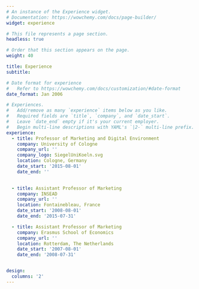 ```yaml
---
# An instance of the Experience widget.
# Documentation: https://wowchemy.com/docs/page-builder/
widget: experience

# This file represents a page section.
headless: true

# Order that this section appears on the page.
weight: 40

title: Experience
subtitle:

# Date format for experience
#   Refer to https://wowchemy.com/docs/customization/#date-format
date_format: Jan 2006

# Experiences.
#   Add/remove as many `experience` items below as you like.
#   Required fields are `title`, `company`, and `date_start`.
#   Leave `date_end` empty if it's your current employer.
#   Begin multi-line descriptions with YAML's `|2-` multi-line prefix.
experience:
  - title: Professor of Marketing and Digital Environment
    company: University of Cologne
    company_url: ''
    company_logo: SiegelUniKoeln.svg
    location: Cologne, Germany
    date_start: '2015-08-01'
    date_end: ''

        
  - title: Assistant Professor of Marketing
    company: INSEAD
    company_url: ''
    location: Fontainebleau, France
    date_start: '2008-08-01'
    date_end: '2015-07-31'

  - title: Assistant Professor of Marketing
    company: Erasmus School of Economics
    company_url: ''
    location: Rotterdam, The Netherlands
    date_start: '2007-08-01'
    date_end: '2008-07-31'


design:
  columns: '2'
---
```

